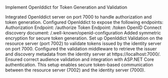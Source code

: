 Implement OpenIddict for Token Generation and Validation

Integrated OpenIddict server on port 7000 to handle authorization and token generation.
Configured OpenIddict to expose the following endpoints:
Authorization Endpoint: /authorize
Token Endpoint: /token
OpenID Connect discovery document: /.well-known/openid-configuration
Added symmetric encryption for secure token generation.
Set up OpenIddict Validation on the resource server (port 7002) to validate tokens issued by the identity server on port 7000.
Configured the validation middleware to retrieve the issuer and discovery metadata from the identity server at https://localhost:7000/.
Ensured correct audience validation and integration with ASP.NET Core authentication.
This setup enables secure token-based communication between the resource server (7002) and the identity server (7000).
